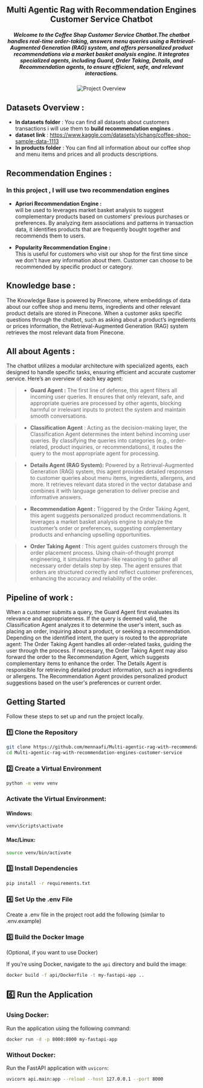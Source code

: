 <div align="center">  

## Multi Agentic Rag with Recommendation Engines Customer Service Chatbot

##### Welcome to the Coffee Shop Customer Service Chatbot.The chatbot handles real-time order-taking, answers menu queries using a Retrieval-Augmented Generation (RAG) system, and offers personalized product recommendations via a market basket analysis engine. It integrates specialized agents, including Guard, Order Taking, Details, and Recommendation agents, to ensure efficient, safe, and relevant interactions.

![Project Overview](https://github.com/user-attachments/assets/60316d88-5481-4e8f-a5fa-a9e68ce7ad37)

 
 </div>



## Datasets Overview :

 
- **In datasets folder** : You can find all datasets about customers transactions i will use them to **build recommendation engines** .
- **dataset link** : https://www.kaggle.com/datasets/ylchang/coffee-shop-sample-data-1113
- **In products folder** : You can find all information about our coffee shop and menu items and prices and all products descriptions.


## Recommendation Engines :
### In this project , I will use two recommendation engines


- **Apriori Recommendation Engine :**  
 will be used to leverages market basket analysis to suggest complementary products based on customers' previous purchases or preferences. By analyzing item associations and patterns in transaction data, it identifies products that are frequently bought together and recommends them to users.

- **Popularity Recommendation Engine :**  
This is useful for customers who visit our shop for the first time since we don't have any information about them.
Customer can choose to be recommended by specific product or category.


## Knowledge base :

The Knowledge Base is powered by Pinecone, where embeddings of data about our coffee shop and menu items, ingredients and other relevant product details  are stored in Pinecone. When a customer asks specific questions through the chatbot, such as asking about a product’s ingredients or prices information, the Retrieval-Augmented Generation (RAG) system retrieves the most relevant data from Pinecone.


## All about Agents :


The chatbot utilizes a modular architecture with specialized agents, each designed to handle specific tasks, ensuring efficient and accurate customer service. Here’s an overview of each key agent:

>- **Guard Agent :**  The first line of defense, this agent filters all incoming user queries. It ensures that only relevant, safe, and appropriate queries are processed by other agents, blocking harmful or irrelevant inputs to protect the system and maintain smooth conversations.

>- **Classification Agent** : Acting as the decision-making layer, the Classification Agent determines the intent behind incoming user queries. By classifying the queries into categories (e.g., order-related, product inquiries, or recommendations), it routes the query to the most appropriate agent for processing.

>- **Details Agent (RAG System):**  Powered by a Retrieval-Augmented Generation (RAG) system, this agent provides detailed responses to customer queries about menu items, ingredients, allergens, and more. It retrieves relevant data stored in the vector database and combines it with language generation to deliver precise and informative answers.

>- **Recommendation Agent :** Triggered by the Order Taking Agent, this agent suggests personalized product recommendations. It leverages a market basket analysis engine to analyze the customer’s order or preferences, suggesting complementary products and enhancing upselling opportunities.


>- **Order Taking Agent** : This agent guides customers through the order placement process. Using chain-of-thought prompt engineering, it simulates human-like reasoning to gather all necessary order details step by step. The agent ensures that orders are structured correctly and reflect customer preferences, enhancing the accuracy and reliability of the order.



## Pipeline of work :

When a customer submits a query, the Guard Agent first evaluates its relevance and appropriateness.
If the query is deemed valid, the Classification Agent analyzes it to determine the user's intent, such as placing an order, inquiring about a product, or seeking a recommendation.
Depending on the identified intent, the query is routed to the appropriate agent:
The Order Taking Agent handles all order-related tasks, guiding the user through the process.
If necessary, the Order Taking Agent may also forward the order to the Recommendation Agent, which suggests complementary items to enhance the order.
The Details Agent is responsible for retrieving detailed product information, such as ingredients or allergens.
The Recommendation Agent provides personalized product suggestions based on the user's preferences or current order.




##  Getting Started  

Follow these steps to set up and run the project locally.  

### **1️⃣ Clone the Repository**  
```bash
git clone https://github.com/mennaafi/Multi-agentic-rag-with-recommendation-engines-customer-service.git
cd Multi-agentic-rag-with-recommendation-engines-customer-service

```
### **2️⃣ Create a Virtual Environment**  
```bash
python -m venv venv
```
### **Activate the Virtual Environment:**  

#### **Windows:**  
```bash
venv\Scripts\activate
```
#### **Mac/Linux:**  
```bash
source venv/bin/activate
```
### 3️⃣ Install Dependencies  
```bash
pip install -r requirements.txt
```

### 4️⃣ Set Up the .env File
Create a .env file in the project root add the following (similar to .env.example)

### 5️⃣  Build the Docker Image
(Optional, if you want to use Docker)

If you're using Docker, navigate to the `api` directory and build the image:

```bash
docker build -f api/Dockerfile -t my-fastapi-app ..
```

## 6️⃣ Run the Application

### Using Docker:
Run the application using the following command:

```bash
docker run -d -p 8000:8000 my-fastapi-app
``` 

### Without Docker:
Run the FastAPI application with `uvicorn`:

```bash
uvicorn api.main:app --reload --host 127.0.0.1 --port 8000
```

 


   











